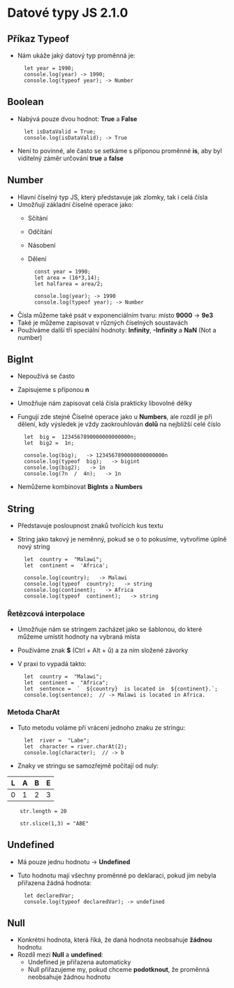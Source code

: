 # Datové typy JS 2.1.0
## Příkaz Typeof
* Nám ukáže jaký datový typ proměnná je:
		
		let year = 1990;
		console.log(year) -> 1990;
		console.log(typeof year); -> Number


## Boolean
* Nabývá pouze dvou hodnot: **True** a **False**
	
		let isDataValid = True;
		console.log(isDataValid); -> True

*  Není to povinné, ale často se setkáme s příponou proměnné **is**, aby byl viditelný záměr určování **true** a **false**

## Number

* Hlavní číselný typ JS, který představuje jak zlomky, tak i celá čísla
* Umožňují základní číselné operace jako: 
	* Sčítání
	* Odčítání 
	* Násobení
	* Dělení

			const year = 1990;
			let area = (16*3,14);
			let halfarea = area/2;
			
			console.log(year); -> 1990
			console.log(typeof year); -> Number

* Čísla můžeme také psát v exponenciálním tvaru: místo **9000** -> **9e3**
* Také je můžeme zapisovat v různých číselných soustavách
* Používáme další tři speciální hodnoty: **Infinity**, **-Infinity** a **NaN** (Not a number)

## BigInt
* Nepoužívá se často
* Zapisujeme s příponou **n**
* Umožňuje nám zapisovat celá čísla prakticky libovolné délky 
* Fungují zde stejné Číselné operace jako u **Numbers**, ale rozdíl je při dělení, kdy výsledek je vždy zaokrouhlován **dolů** na nejbližší celé číslo


		let  big =  1234567890000000000000n;
		let  big2 =  1n;
		
		console.log(big);   -> 1234567890000000000000n
		console.log(typeof  big);   -> bigint
		console.log(big2);   -> 1n
		console.log(7n  /  4n);   -> 1n

* Nemůžeme kombinovat **BigInts** a **Numbers**
## String
* Představuje posloupnost znaků tvořících kus textu
* String jako takový je neměnný, pokud se o to pokusíme, vytvoříme úplně nový string

		let  country =  "Malawi";
		let  continent =  'Africa';
		
		console.log(country);   -> Malawi
		console.log(typeof  country);   -> string
		console.log(continent);   -> Africa
		console.log(typeof  continent);   -> string

### Řetězcová interpolace
* Umožňuje nám se stringem zacházet jako se šablonou, do které můžeme umístit hodnoty na vybraná místa
* Používáme znak **$** (Ctrl + Alt + ů) a za ním složené závorky
* V praxi to vypadá takto:


		let  country =  "Malawi";
		let  continent =  "Africa";
		let  sentence =  `  ${country}  is located in  ${continent}.`;
		console.log(sentence);  // -> Malawi is located in Africa.

### Metoda CharAt

* Tuto metodu voláme při vrácení jednoho znaku ze stringu:

		let  river =  "Labe";
		let  character = river.charAt(2);
		console.log(character);  // -> b

* Znaky ve stringu se samozřejmě počítají od nuly:

| L | A | B | E |
|--|--|--|--|
| 0 | 1 | 2 | 3 |

		str.length = 20

		str.slice(1,3) = "ABE"

		
## Undefined

* Má pouze jednu hodnotu -> **Undefined**
* Tuto hodnotu mají všechny proměnné po deklaraci, pokud jim nebyla přiřazena žádná hodnota:


		let declaredVar;
		console.log(typeof declaredVar); -> undefined

## Null

* Konkrétní hodnota, která říká, že daná hodnota neobsahuje **žádnou** hodnotu 
* Rozdíl mezi **Null** a **undefined**:
	* Undefined je přiřazena automaticky
	* Null přiřazujeme my, pokud chceme **podotknout**, že proměnná neobsahuje žádnou hodnotu 
